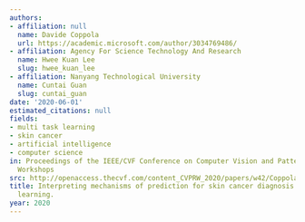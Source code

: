 ```yaml
---
authors:
- affiliation: null
  name: Davide Coppola
  url: https://academic.microsoft.com/author/3034769486/
- affiliation: Agency For Science Technology And Research
  name: Hwee Kuan Lee
  slug: hwee_kuan_lee
- affiliation: Nanyang Technological University
  name: Cuntai Guan
  slug: cuntai_guan
date: '2020-06-01'
estimated_citations: null
fields:
- multi task learning
- skin cancer
- artificial intelligence
- computer science
in: Proceedings of the IEEE/CVF Conference on Computer Vision and Pattern Recognition
  Workshops
src: http://openaccess.thecvf.com/content_CVPRW_2020/papers/w42/Coppola_Interpreting_Mechanisms_of_Prediction_for_Skin_Cancer_Diagnosis_Using_Multi-Task_CVPRW_2020_paper.pdf
title: Interpreting mechanisms of prediction for skin cancer diagnosis using multi-task
  learning.
year: 2020
---
```

